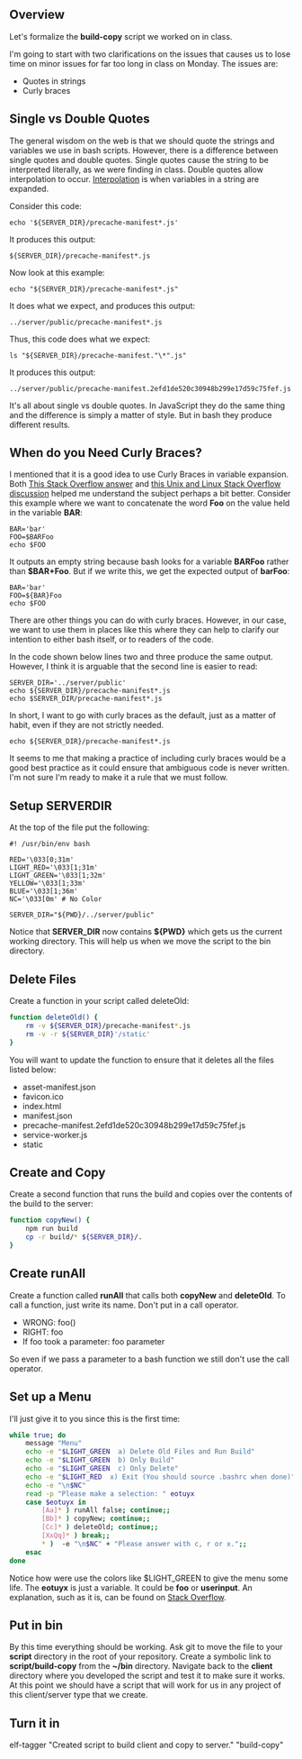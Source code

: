 ## Overview

Let's formalize the **build-copy** script we worked on in class.

I'm going to start with two clarifications on the issues that causes us to lose time on minor issues for far too long in class on Monday. The issues are:

- Quotes in strings
- Curly braces

## Single vs Double Quotes

The general wisdom on the web is that we should quote the strings and variables we use in bash scripts. However, there is a difference between single quotes and double quotes. Single quotes cause the string to be interpreted literally, as we were finding in class. Double quotes allow interpolation to occur. [Interpolation][ip] is when variables in a string are expanded.

 Consider this code:

    echo '${SERVER_DIR}/precache-manifest*.js'

It produces this output:

    ${SERVER_DIR}/precache-manifest*.js

Now look at this example:

    echo "${SERVER_DIR}/precache-manifest*.js"

It does what we expect, and produces this output:

    ../server/public/precache-manifest*.js    

Thus, this code does what we expect:

    ls "${SERVER_DIR}/precache-manifest."\*".js"

It produces this output:

    ../server/public/precache-manifest.2efd1de520c30948b299e17d59c75fef.js    

It's all about single vs double quotes. In JavaScript they do the same thing and the difference is simply a matter of style. But in bash they produce different results.

## When do you Need Curly Braces?

I mentioned that it is a good idea to use Curly Braces in variable expansion. Both [This Stack Overflow answer][so1] and [this Unix and Linux Stack Overflow discussion][ul1] helped me understand the subject perhaps a bit better. Consider this example where we want to concatenate the word **Foo** on the value held in the variable **BAR**:

    BAR='bar'
    FOO=$BARFoo
    echo $FOO

It outputs an empty string because bash looks for a variable **BARFoo** rather than **$BAR+Foo**. But if we write this, we get the expected output of **barFoo**:

    BAR='bar'
    FOO=${BAR}Foo
    echo $FOO

There are other things you can do with curly braces. However, in our case, we want to use them in places like this where they can help to clarify our intention to either bash itself, or to readers of the code.

In the code shown below lines two and three produce the same output. However, I think it is arguable that the second line is easier to read:


    SERVER_DIR='../server/public'
    echo ${SERVER_DIR}/precache-manifest*.js
    echo $SERVER_DIR/precache-manifest*.js

In short, I want to go with curly braces as the default, just as a matter of habit, even if they are not strictly needed.

    echo ${SERVER_DIR}/precache-manifest*.js

It seems to me that making a practice of including curly braces would be a good best practice as it could ensure that ambiguous code is never written. I'm not sure I'm ready to make it a rule that we must follow.

## Setup SERVERDIR

At the top of the file put the following:

```
#! /usr/bin/env bash

RED='\033[0;31m'
LIGHT_RED='\033[1;31m'
LIGHT_GREEN='\033[1;32m'
YELLOW='\033[1;33m'
BLUE='\033[1;36m'
NC='\033[0m' # No Color

SERVER_DIR="${PWD}/../server/public"
```

Notice that **SERVER_DIR** now contains **${PWD}** which gets us the current working directory. This will help us when we move the script to the bin directory.

## Delete Files

Create a function in your script called deleteOld:

```bash
function deleteOld() {
	rm -v ${SERVER_DIR}/precache-manifest*.js
	rm -v -r ${SERVER_DIR}'/static'
}
```

You will want to update the function to ensure that it deletes all the files listed below:

- asset-manifest.json
- favicon.ico
- index.html
- manifest.json
- precache-manifest.2efd1de520c30948b299e17d59c75fef.js
- service-worker.js
- static

## Create and Copy

Create a second function that runs the build and copies over the contents of the build to the server:

```bash
function copyNew() {
	npm run build
	cp -r build/* ${SERVER_DIR}/.
}
```

## Create runAll

Create a function called **runAll** that calls both **copyNew** and **deleteOld**. To call a function, just write its name. Don't put in a call operator.

- WRONG: foo()
- RIGHT: foo
- If foo took a parameter: foo parameter

So even if we pass a parameter to a bash function we still don't use the call operator.

## Set up a Menu

I'll just give it to you since this is the first time:

```bash
while true; do
    message "Menu"    
    echo -e "$LIGHT_GREEN  a) Delete Old Files and Run Build"
    echo -e "$LIGHT_GREEN  b) Only Build"
    echo -e "$LIGHT_GREEN  c) Only Delete"
    echo -e "$LIGHT_RED  x) Exit (You should source .bashrc when done)"
    echo -e "\n$NC"
    read -p "Please make a selection: " eotuyx
    case $eotuyx in
        [Aa]* ) runAll false; continue;;
        [Bb]* ) copyNew; continue;;
        [Cc]* ) deleteOld; continue;;
        [XxQq]* ) break;;
        * )  -e "\n$NC" + "Please answer with c, r or x.";;
    esac
done
```

Notice how were use the colors like $LIGHT_GREEN to give the menu some life. The **eotuyx** is just a variable. It could be **foo** or **userinput**. An explanation, such as it is, can be found on [Stack Overflow][so-menu].

## Put in bin

By this time everything should be working. Ask git to move the file to your **script** directory in the root of your repository. Create a symbolic link to **script/build-copy** from the **~/bin** directory. Navigate back to the **client** directory where you developed the script and test it to make sure it works. At this point we should have a script that will work for us in any project of this client/server type that we create.

## Turn it in

elf-tagger "Created script to build client and copy to server." "build-copy"

<!---------------------------->
<!-- Links in this document -->
<!---------------------------->

[so1]: https://stackoverflow.com/a/8748880/253576
[ul1]: https://unix.stackexchange.com/questions/4899/var-vs-var-and-to-quote-or-not-to-quote
[so-menu]: [so-menu]
[ip]: https://en.wikipedia.org/wiki/String_interpolation
